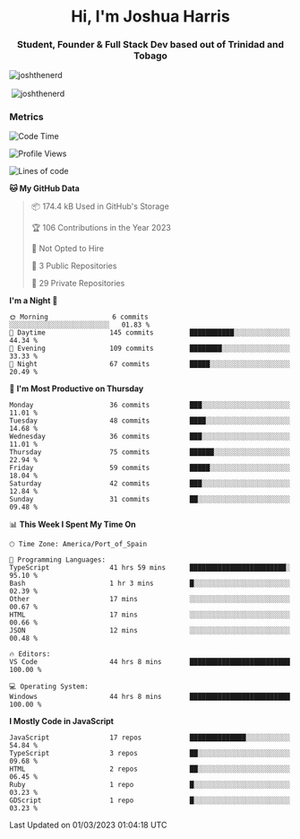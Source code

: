 <h1 align="center">Hi, I'm Joshua Harris</h1>
<h3 align="center">Student, Founder & Full Stack Dev based out of Trinidad and Tobago</h3>

<p align="left"> <img src="https://komarev.com/ghpvc/?username=JoshTheDeveloperr" alt="joshthenerd" /> </p>

<p>&nbsp;<img align="center" src="https://github-readme-stats.vercel.app/api?username=JoshTheDeveloperr&show_icons=true&count_private=true" alt="joshthenerd" /></p>

### Metrics

<!--START_SECTION:waka-->
![Code Time](http://img.shields.io/badge/Code%20Time-168%20hrs%204%20mins-blue)

![Profile Views](http://img.shields.io/badge/Profile%20Views-21-blue)

![Lines of code](https://img.shields.io/badge/From%20Hello%20World%20I%27ve%20Written--2.7%20million%20lines%20of%20code-blue)

**🐱 My GitHub Data** 

> 📦 174.4 kB Used in GitHub's Storage 
 > 
> 🏆 106 Contributions in the Year 2023
 > 
> 🚫 Not Opted to Hire
 > 
> 📜 3 Public Repositories 
 > 
> 🔑 29 Private Repositories 
 > 
**I'm a Night 🦉** 

```text
🌞 Morning                6 commits           ░░░░░░░░░░░░░░░░░░░░░░░░░   01.83 % 
🌆 Daytime                145 commits         ███████████░░░░░░░░░░░░░░   44.34 % 
🌃 Evening                109 commits         ████████░░░░░░░░░░░░░░░░░   33.33 % 
🌙 Night                  67 commits          █████░░░░░░░░░░░░░░░░░░░░   20.49 % 
```
📅 **I'm Most Productive on Thursday** 

```text
Monday                   36 commits          ███░░░░░░░░░░░░░░░░░░░░░░   11.01 % 
Tuesday                  48 commits          ████░░░░░░░░░░░░░░░░░░░░░   14.68 % 
Wednesday                36 commits          ███░░░░░░░░░░░░░░░░░░░░░░   11.01 % 
Thursday                 75 commits          ██████░░░░░░░░░░░░░░░░░░░   22.94 % 
Friday                   59 commits          █████░░░░░░░░░░░░░░░░░░░░   18.04 % 
Saturday                 42 commits          ███░░░░░░░░░░░░░░░░░░░░░░   12.84 % 
Sunday                   31 commits          ██░░░░░░░░░░░░░░░░░░░░░░░   09.48 % 
```


📊 **This Week I Spent My Time On** 

```text
🕑︎ Time Zone: America/Port_of_Spain

💬 Programming Languages: 
TypeScript               41 hrs 59 mins      ████████████████████████░   95.10 % 
Bash                     1 hr 3 mins         █░░░░░░░░░░░░░░░░░░░░░░░░   02.39 % 
Other                    17 mins             ░░░░░░░░░░░░░░░░░░░░░░░░░   00.67 % 
HTML                     17 mins             ░░░░░░░░░░░░░░░░░░░░░░░░░   00.66 % 
JSON                     12 mins             ░░░░░░░░░░░░░░░░░░░░░░░░░   00.48 % 

🔥 Editors: 
VS Code                  44 hrs 8 mins       █████████████████████████   100.00 % 

💻 Operating System: 
Windows                  44 hrs 8 mins       █████████████████████████   100.00 % 
```

**I Mostly Code in JavaScript** 

```text
JavaScript               17 repos            ██████████████░░░░░░░░░░░   54.84 % 
TypeScript               3 repos             ██░░░░░░░░░░░░░░░░░░░░░░░   09.68 % 
HTML                     2 repos             ██░░░░░░░░░░░░░░░░░░░░░░░   06.45 % 
Ruby                     1 repo              █░░░░░░░░░░░░░░░░░░░░░░░░   03.23 % 
GDScript                 1 repo              █░░░░░░░░░░░░░░░░░░░░░░░░   03.23 % 
```




 Last Updated on 01/03/2023 01:04:18 UTC
<!--END_SECTION:waka-->
